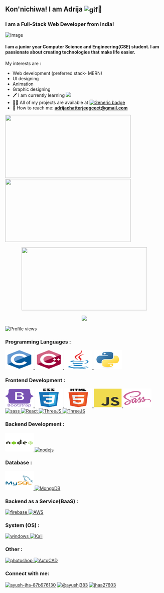 ## Kon'nichiwa! I am Adrija <img align="center" src="https://i.pinimg.com/originals/b9/37/12/b9371273ae94a946e92074d1b9696680.gif" width="65" height="65" alt="gif">:cherry_blossom:
### I am a Full-Stack Web Developer from India!
![Image](https://camo.githubusercontent.com/6f5e3ead776bc722fbfc3da2c8b1454a7a5f27a07b34c0ced075f90a6c25a3be/68747470733a2f2f6d69726f2e6d656469756d2e636f6d2f6d61782f313630302f302a4b32574c4d5445784c79696461374f522e676966)
#### I am a junior year Computer Science and Engineering(CSE) student. I am passionate about creating technologies that make life easier.
My interests are :
  - Web development (preferred stack- MERN)
  - UI designing
  - Animation 
  - Graphic designing
- :pen: I am currently learning 
            <img src="https://cdn.jsdelivr.net/gh/devicons/devicon/icons/threejs/threejs-original-wordmark.svg" width = "45" heigth = "30" />
- :woman_technologist: All of my projects are available at  [![Generic badge](https://img.shields.io/badge/GITHUB-1abc9c.svg)](https://github.com/adrijachatterjee)
- :e-mail: How to reach me: **adrijachatterjeegcect@gmail.com**

<p align="left"><a href="https://github-readme-stats.vercel.app/api?username=adrijachatterjee&count_private=true&theme=synthwave&hide=issues">
<img src="https://github-readme-stats.vercel.app/api?username=adrijachatterjee&count_private=true&theme=synthwave&hide=issues" width="400" height="200"/></a> <span align="right"><a href="https://github-readme-stats.vercel.app/api/top-langs/?username=adrijachatterjee&layout=compact">
<img src="https://github-readme-stats.vercel.app/api/top-langs/?username=adrijachatterjee&layout=compact" width="400" height="200"/></a></span>
</p>

<p align="center"><a href="https://github-readme-streak-stats.herokuapp.com/?user=adrijachatterjee&theme=dark">
<img src="https://github-readme-streak-stats.herokuapp.com/?user=adrijachatterjee&theme=dark" width="400" height="200"/></a>
</p>
<p align="center"> <a href="https://github-profile-trophy.vercel.app/?username=adrijachatterjee"><img src="https://github-profile-trophy.vercel.app/?username=adrijachatterjee"/></a> </p>
 

![Profile views](https://gpvc.arturio.dev/adrijachatterjee)


### Programming Languages :
<a href="https://www.cprogramming.com/" target="_blank"> <img src="https://raw.githubusercontent.com/devicons/devicon/master/icons/c/c-original.svg" alt="c" width="90" height="60"/> </a> 
<a href="https://www.w3schools.com/cpp/" target="_blank"> <img src="https://raw.githubusercontent.com/devicons/devicon/master/icons/cplusplus/cplusplus-original.svg" alt="cplusplus" width="90" height="60"/> </a> 
<a href="https://www.java.com" target="_blank"> <img src="https://raw.githubusercontent.com/devicons/devicon/master/icons/java/java-original.svg" alt="java" width="90" height="60"/> </a>
<a href="https://www.python.org" target="_blank"> <img src="https://raw.githubusercontent.com/devicons/devicon/master/icons/python/python-original.svg" alt="python" width="90" height="60"/> </a>

### Frontend Development :
<a href="https://getbootstrap.com" target="_blank"> <img src="https://raw.githubusercontent.com/devicons/devicon/master/icons/bootstrap/bootstrap-plain-wordmark.svg" alt="bootstrap" width="90" height="60"/> </a>   <a href="https://www.w3schools.com/css/" target="_blank"> <img src="https://raw.githubusercontent.com/devicons/devicon/master/icons/css3/css3-original-wordmark.svg" alt="css3" width="90" height="60"/> </a>
  <a href="https://www.w3.org/html/" target="_blank"> <img src="https://raw.githubusercontent.com/devicons/devicon/master/icons/html5/html5-original-wordmark.svg" alt="html5" width="90" height="60"/> </a>
   <a href="https://developer.mozilla.org/en-US/docs/Web/JavaScript" target="_blank"> <img src="https://raw.githubusercontent.com/devicons/devicon/master/icons/javascript/javascript-original.svg" alt="javascript" width="90" height="60"/> </a> 
     <a href="https://sass-lang.com" target="_blank"> <img src="https://raw.githubusercontent.com/devicons/devicon/master/icons/sass/sass-original.svg" alt="sass" width="90" height="60"/> </a> 
     <a href="https://sass-lang.com" target="_blank"> <img src="https://cdn.jsdelivr.net/gh/devicons/devicon/icons/tailwindcss/tailwindcss-original-wordmark.svg" alt="sass" width="90" height="60"/> </a> 
      <a href="https://reactjs.org/" target="_blank"> <img src="https://cdn.jsdelivr.net/gh/devicons/devicon/icons/react/react-original.svg" alt="React" width="90" height="60"/> </a> 
       <a href="https://nextjs.org/" target="_blank"> 
            <img src="https://cdn.jsdelivr.net/gh/devicons/devicon/icons/nextjs/nextjs-original.svg" alt="ThreeJS" width="90" height="60"/> </a> 
            <a href="https://mui.com/" target="_blank"> 
              <img src="https://cdn.jsdelivr.net/gh/devicons/devicon/icons/materialui/materialui-original.svg" alt="ThreeJS" width="90" height="60"/> </a> 
              
### Backend Development :
  <a href="https://nodejs.org" target="_blank"> <img src="https://raw.githubusercontent.com/devicons/devicon/master/icons/nodejs/nodejs-original-wordmark.svg" alt="nodejs" width="90" height="60"/> </a>
    <a href="https://expressjs.com/" target="_blank"> 
            <img src="https://cdn.jsdelivr.net/gh/devicons/devicon/icons/express/express-original-wordmark.svg" alt="nodejs" width="90" height="60"/> </a>
            
### Database :
  <a href="https://www.mysql.com/" target="_blank"> <img src="https://raw.githubusercontent.com/devicons/devicon/master/icons/mysql/mysql-original-wordmark.svg" alt="mysql" width="90" height="60"/> </a>
    <a href="https://www.mongodb.com/" target="_blank"> <img src="https://upload.wikimedia.org/wikipedia/commons/9/93/MongoDB_Logo.svg" alt="MongoDB" width="90" height="60"/> </a> 
    
### Backend as a Service(BaaS) :
<a href="https://firebase.google.com/" target="_blank"> <img src="https://cdn.jsdelivr.net/gh/devicons/devicon/icons/firebase/firebase-plain.svg" alt="firebase" width="90" height="60"/> </a>
  <a href="https://aws.amazon.com/?nc2=h_lg" target="_blank"> <img src="https://cdn.jsdelivr.net/gh/devicons/devicon/icons/amazonwebservices/amazonwebservices-original-wordmark.svg" alt="AWS" width="90" height="60"/> </a>

### System (OS) :
<a href="https://www.microsoft.com/en-in/windows" target="_blank"> <img src="https://upload.wikimedia.org/wikipedia/commons/thumb/5/5f/Windows_logo_-_2012.svg/240px-Windows_logo_-_2012.svg.png" alt="windows" width="60" height="60"/> </a>
    <a href="https://ubuntu.com/" target="_blank"> 
            <img src="https://cdn.jsdelivr.net/gh/devicons/devicon/icons/ubuntu/ubuntu-plain-wordmark.svg" alt="Kali" width="90" height="60"/> </a>
            
 ### Other :
  <a href="https://graphql.org/" target="_blank"> 
            <img src="https://cdn.jsdelivr.net/gh/devicons/devicon/icons/graphql/graphql-plain.svg" alt="photoshop" width="90" height="60"/> </a>
  <a href="https://www.figma.com/" target="_blank"> 
            <img src="https://cdn.jsdelivr.net/gh/devicons/devicon/icons/figma/figma-original.svg" alt="AutoCAD" width="90" height="60"/> </a>
            
### Connect with me:

<a href="https://linkedin.com/in/ayush-jha-87b976130" target="blank"><img align="center" src="https://raw.githubusercontent.com/rahuldkjain/github-profile-readme-generator/master/src/images/icons/Social/linked-in-alt.svg" alt="ayush-jha-87b976130" height="30" width="40" /></a>
<a href="https://www.hackerrank.com/adrija_codes" target="blank"><img align="center" src="https://raw.githubusercontent.com/rahuldkjain/github-profile-readme-generator/master/src/images/icons/Social/hackerrank.svg" alt="@ayushj383" height="30" width="40" /></a>
<a href="https://leetcode.com/adrijachatterjee/" target="blank"><img align="center" src="https://raw.githubusercontent.com/rahuldkjain/github-profile-readme-generator/master/src/images/icons/Social/leet-code.svg" alt="jhaa27603" height="30" width="40" /></a>


